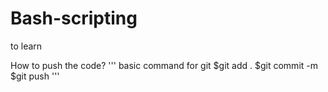 # Bash-scripting
to learn 

How to push the code?
'''
basic command for git 
$git add .
$git commit -m 
$git push 
'''


